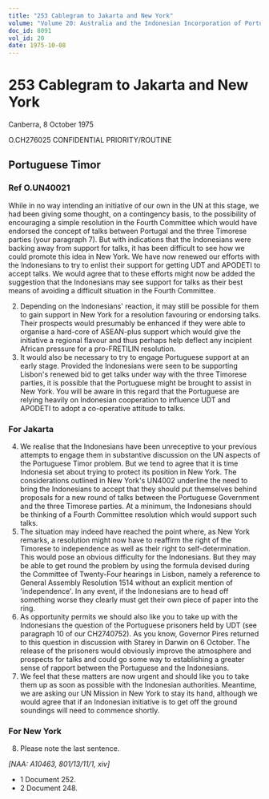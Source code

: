 ```yaml
---
title: "253 Cablegram to Jakarta and New York"
volume: "Volume 20: Australia and the Indonesian Incorporation of Portuguese Timor, 1974-1976"
doc_id: 8091
vol_id: 20
date: 1975-10-08
---
```


# 253 Cablegram to Jakarta and New York

Canberra, 8 October 1975

O.CH276025 CONFIDENTIAL PRIORITY/ROUTINE

## Portuguese Timor

### Ref O.UN40021

While in no way intending an initiative of our own in the UN at this stage, we had been giving some thought, on a contingency basis, to the possibility of encouraging a simple resolution in the Fourth Committee which would have endorsed the concept of talks between Portugal and the three Timorese parties (your paragraph 7). But with indications that the Indonesians were backing away from support for talks, it has been difficult to see how we could promote this idea in New York. We have now renewed our efforts with the Indonesians to try to enlist their support for getting UDT and APODETI to accept talks. We would agree that to these efforts might now be added the suggestion that the Indonesians may see support for talks as their best means of avoiding a difficult situation in the Fourth Committee.

  2. Depending on the Indonesians' reaction, it may still be possible for them to gain support in New York for a resolution favouring or endorsing talks. Their prospects would presumably be enhanced if they were able to organise a hard-core of ASEAN-plus support which would give the initiative a regional flavour and thus perhaps help deflect any incipient African pressure for a pro-FRETILIN resolution.
  3. It would also be necessary to try to engage Portuguese support at an early stage. Provided the Indonesians were seen to be supporting Lisbon's renewed bid to get talks under way with the three Timorese parties, it is possible that the Portuguese might be brought to assist in New York. You will be aware in this regard that the Portuguese are relying heavily on Indonesian cooperation to influence UDT and APODETI to adopt a co-operative attitude to talks.



### For Jakarta

  4. We realise that the Indonesians have been unreceptive to your previous attempts to engage them in substantive discussion on the UN aspects of the Portuguese Timor problem. But we tend to agree that it is time Indonesia set about trying to protect its position in New York. The considerations outlined in New York's UN4002 underline the need to bring the Indonesians to accept that they should put themselves behind proposals for a new round of talks between the Portuguese Government and the three Timorese parties. At a minimum, the Indonesians should be thinking of a Fourth Committee resolution which would support such talks.
  5. The situation may indeed have reached the point where, as New York remarks, a resolution might now have to reaffirm the right of the Timorese to independence as well as their right to self-determination. This would pose an obvious difficulty for the Indonesians. But they may be able to get round the problem by using the formula devised during the Committee of Twenty-Four hearings in Lisbon, namely a reference to General Assembly Resolution 1514 without an explicit mention of 'independence'. In any event, if the Indonesians are to head off something worse they clearly must get their own piece of paper into the ring.
  6. As opportunity permits we should also like you to take up with the Indonesians the question of the Portuguese prisoners held by UDT (see paragraph 10 of our CH2740752). As you know, Governor Pires returned to this question in discussion with Starey in Darwin on 6 October. The release of the prisoners would obviously improve the atmosphere and prospects for talks and could go some way to establishing a greater sense of rapport between the Portuguese and the Indonesians.
  7. We feel that these matters are now urgent and should like you to take them up as soon as possible with the Indonesian authorities. Meantime, we are asking our UN Mission in New York to stay its hand, although we would agree that if an Indonesian initiative is to get off the ground soundings will need to commence shortly.



### For New York

  8. Please note the last sentence.



_[NAA: A10463, 801/13/11/1, xiv]_

  * 1 Document 252.
  * 2 Document 248.


